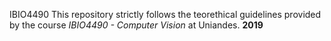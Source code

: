 IBIO4490
This repository strictly follows the teorethical guidelines provided by the course *IBIO4490 - Computer Vision* at Uniandes. **2019**

